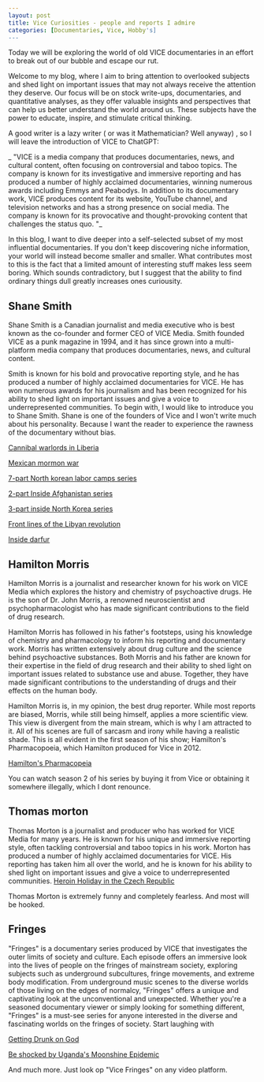 ```yaml
---
layout: post
title: Vice Curiosities - people and reports I admire
categories: [Documentaries, Vice, Hobby's]
---
```

Today we will be exploring the world of old VICE documentaries in an effort to break out of our bubble and escape our rut.

Welcome to my blog, where I aim to bring attention to overlooked subjects and shed light on important issues that may not always receive the attention they deserve. Our focus will be on stock write-ups, documentaries, and quantitative analyses, as they offer valuable insights and perspectives that can help us better understand the world around us. These subjects have the power to educate, inspire, and stimulate critical thinking.


A good writer is a lazy writer ( or was it Mathematician? Well anyway)  , so I will leave the introduction of VICE to ChatGPT:

_ "VICE is a media company that produces documentaries, news, and cultural content, often focusing on controversial and taboo topics. The company is known for its investigative and immersive reporting and has produced a number of highly acclaimed documentaries, winning numerous awards including Emmys and Peabodys. In addition to its documentary work, VICE produces content for its website, YouTube channel, and television networks and has a strong presence on social media. The company is known for its provocative and thought-provoking content that challenges the status quo. "_

In this blog, I want to dive deeper into a self-selected subset of my most influential documentaries. If you don't keep discovering niche information, your world will instead become smaller and smaller. What contributes most to this is the fact that a limited amount of interesting stuff makes less seem boring.  Which sounds contradictory, but I suggest that the ability to find ordinary things dull greatly increases ones curiousity.

## Shane Smith

Shane Smith is a Canadian journalist and media executive who is best known as the co-founder and former CEO of VICE Media. Smith founded VICE as a punk magazine in 1994, and it has since grown into a multi-platform media company that produces documentaries, news, and cultural content.

Smith is known for his bold and provocative reporting style, and he has produced a number of highly acclaimed documentaries for VICE. He has won numerous awards for his journalism and has been recognized for his ability to shed light on important issues and give a voice to underrepresented communities.
To begin with, I would like to introduce you to Shane Smith. Shane is one of the founders of Vice and I won't write much about his personality. Because I want the reader to experience the rawness of the documentary without bias.


[Cannibal warlords in Liberia](https://www.youtube.com/watch?v=ZRuSS0iiFyo&list=PLpvMu997V8VCQsuVjUbHo29c0MDMPWnwj&index=8 )

[Mexican mormon war](https://www.youtube.com/watch?v=LpIyaIHsJbc&list=PLpvMu997V8VCQsuVjUbHo29c0MDMPWnwj&index=1)

[7-part North korean labor camps series](https://www.youtube.com/watch?v=awQDLoOnkdI&list=PLpvMu997V8VCQsuVjUbHo29c0MDMPWnwj&index=10)

[2-part Inside Afghanistan series](https://www.youtube.com/watch?v=1_yOI_WVGdY&list=PLpvMu997V8VCQsuVjUbHo29c0MDMPWnwj&index=18)

[3-part inside North Korea series](https://www.youtube.com/watch?v=24R8JObNNQ4)

[Front lines of the Libyan revolution](https://www.youtube.com/watch?v=7heWIuEJcS4)

[Inside darfur](https://www.youtube.com/watch?v=W66ovZe1-TM)



## Hamilton Morris
Hamilton Morris is a journalist and researcher known for his work on VICE Media which explores the history and chemistry of psychoactive drugs. He is the son of Dr. John Morris, a renowned neuroscientist and psychopharmacologist who has made significant contributions to the field of drug research.

Hamilton Morris has followed in his father's footsteps, using his knowledge of chemistry and pharmacology to inform his reporting and documentary work.  Morris has written extensively about drug culture and the science behind psychoactive substances.
Both Morris and his father are known for their expertise in the field of drug research and their ability to shed light on important issues related to substance use and abuse. Together, they have made significant contributions to the understanding of drugs and their effects on the human body.

Hamilton Morris is, in my opinion, the best drug reporter. While most reports are biased, Morris, while still being himself, applies a more scientific view. This view is divergent from the main stream, which is why I am attracted to it. All of his scenes are full of sarcasm and irony while having a realistic shade. This is all evident in the first season of his show; Hamilton's Pharmacopoeia, which Hamilton produced for Vice in 2012.

[Hamilton's Pharmacopeia](https://www.youtube.com/watch?v=C3Yd7M3JNlw&list=PLDbSvEZka6GGo4gH2zxpvvkBGzoo9DAWU)

You can watch season 2 of his series by buying it from Vice or obtaining it somewhere illegally, which I dont renounce.

## Thomas morton
Thomas Morton is a journalist and producer who has worked for VICE Media for many years. He is known for his unique and immersive reporting style, often tackling controversial and taboo topics in his work. Morton has produced a number of highly acclaimed documentaries for VICE.  His reporting has taken him all over the world, and he is known for his ability to shed light on important issues and give a voice to underrepresented communities.
[Heroin Holiday in the Czech Republic](https://www.youtube.com/watch?v=IdYZj9vmfi0&list=PLn5TAMj1xInHU9xkBXTxsvWIQYD8L6p0e&index=11)

Thomas Morton is extremely funny and completely fearless. And most will be hooked.


## Fringes

"Fringes" is a documentary series produced by VICE that investigates the outer limits of society and culture. Each episode offers an immersive look into the lives of people on the fringes of mainstream society, exploring subjects such as underground subcultures, fringe movements, and extreme body modification. From underground music scenes to the diverse worlds of those living on the edges of normalcy, "Fringes" offers a unique and captivating look at the unconventional and unexpected. Whether you're a seasoned documentary viewer or simply looking for something different, "Fringes" is a must-see series for anyone interested in the diverse and fascinating worlds on the fringes of society. Start laughing with

[Getting Drunk on God](https://www.youtube.com/watch?v=_Zj7OJjMcnM&list=PLDbSvEZka6GEF5kRloeUpkMa5EOkqDcat&index=13)

[Be shocked by  Uganda's Moonshine Epidemic](https://www.youtube.com/watch?v=zL3UHF5SlEU&list=PLDbSvEZka6GEF5kRloeUpkMa5EOkqDcat&index=33)

And much more. Just look op "Vice Fringes" on any video platform. 
 
